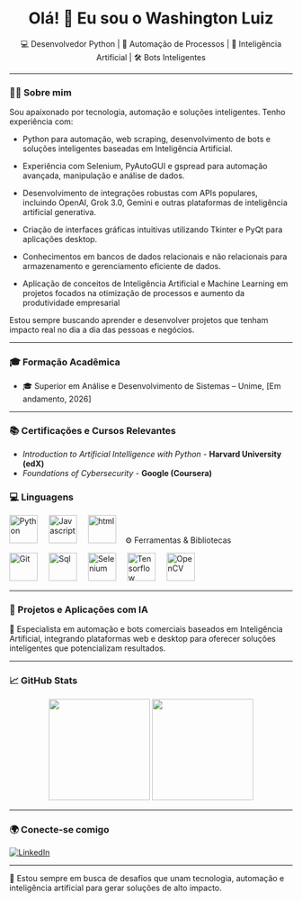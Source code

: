 <h1 align="center">Olá! 👋 Eu sou o Washington Luiz</h1>

<p align="center">
  💻 Desenvolvedor Python | 🤖 Automação de Processos | 🧠 Inteligência Artificial | 🛠️ Bots Inteligentes
</p>

---

### 🧑‍💻 Sobre mim

Sou apaixonado por tecnologia, automação e soluções inteligentes. Tenho experiência com:

- Python para automação, web scraping, desenvolvimento de bots e soluções inteligentes baseadas em Inteligência Artificial.

- Experiência com Selenium, PyAutoGUI e gspread para automação avançada, manipulação e análise de dados.

- Desenvolvimento de integrações robustas com APIs populares, incluindo OpenAI, Grok 3.0, Gemini e outras plataformas de inteligência artificial generativa.

- Criação de interfaces gráficas intuitivas utilizando Tkinter e PyQt para aplicações desktop.

- Conhecimentos em bancos de dados relacionais e não relacionais para armazenamento e gerenciamento eficiente de dados.

- Aplicação de conceitos de Inteligência Artificial e Machine Learning em projetos focados na otimização de processos e aumento da produtividade empresarial

Estou sempre buscando aprender e desenvolver projetos que tenham impacto real no dia a dia das pessoas e negócios.

---

### 🎓 Formação Acadêmica

- 🎓 Superior em Análise e Desenvolvimento de Sistemas – Unime, [Em andamento, 2026]

---

### 📚 Certificações e Cursos Relevantes

- *Introduction to Artificial Intelligence with Python* - **Harvard University (edX)**
- *Foundations of Cybersecurity* - **Google (Coursera)**

### 💻 Linguagens

<p>
  <img src="https://www.svgrepo.com/show/354238/python.svg" alt="Python" width="50" style="margin-right: 16px;"/>
  <img src="https://www.svgrepo.com/show/349419/javascript.svg" alt="Javascript" width="50" style="margin-right: 16px;"/>
  <img src="https://www.svgrepo.com/show/452228/html-5.svg" alt="html" width="50" style="margin-right: 16px;/>
</p>

---

### ⚙️ Ferramentas & Bibliotecas

<p>
  <img src="https://www.svgrepo.com/show/353782/git-icon.svg" alt="Git" width="50" style="margin-right: 16px;"/>
  <img src="https://www.svgrepo.com/show/331760/sql-database-generic.svg" alt="Sql" width="50" style="margin-right: 16px;"/>
  <img src="https://www.svgrepo.com/show/354321/selenium.svg" alt="Selenium" width="50" style="margin-right: 16px;"/>
  <img src="https://www.svgrepo.com/show/354440/tensorflow.svg" alt="Tensorflow" width="50" style="margin-right: 16px;"/>
  <img src="https://www.svgrepo.com/show/354139/opencv.svg" alt="OpenCV" width="50" style="margin-right: 16px;"/>
</p>

---

### 🚀 Projetos e Aplicações com IA

🔧 Especialista em automação e bots comerciais baseados em Inteligência Artificial, integrando plataformas web e desktop para oferecer soluções inteligentes que potencializam resultados.

---

### 📈 GitHub Stats

<p align="center">
  <img height="180em" src="https://github-readme-stats.vercel.app/api?username=WashingtonLuiz2312&show_icons=true&theme=tokyonight"/>
  <img height="180em" src="https://github-readme-stats.vercel.app/api/top-langs/?username=WashingtonLuiz2312&layout=compact&theme=tokyonight"/>
</p>

---

### 🌍 Conecte-se comigo

[![LinkedIn](https://img.shields.io/badge/-LinkedIn-0A66C2?style=flat&logo=linkedin&logoColor=white)](www.linkedin.com/in/washington-luiz-b15b96236)

---

🔎 Estou sempre em busca de desafios que unam tecnologia, automação e inteligência artificial para gerar soluções de alto impacto.
